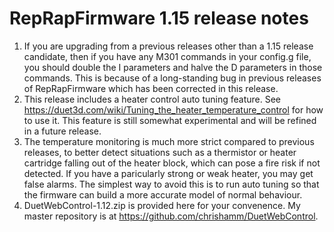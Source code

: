 RepRapFirmware 1.15 release notes
===================================
1. If you are upgrading from a previous releases other than a 1.15 release candidate, then if you have any M301 commands in your config.g file, you should double the I parameters and halve the D parameters in those commands. This is because of a long-standing bug in previous releases of RepRapFirmware which has been corrected in this release.
2. This release includes a heater control auto tuning feature. See https://duet3d.com/wiki/Tuning_the_heater_temperature_control for how to use it. This feature is still somewhat experimental and will be refined in a future release.
3. The temperature monitoring is much more strict compared to previous releases, to better detect situations such as a thermistor or heater cartridge falling out of the heater block, which can pose a fire risk if not detected. If you have a paricularly strong or weak heater, you may get false alarms. The simplest way to avoid this is to run auto tuning so that the firmware can build a more accurate model of normal behaviour.
4. DuetWebControl-1.12.zip is provided here for your convenence. My master repository is at https://github.com/chrishamm/DuetWebControl.
